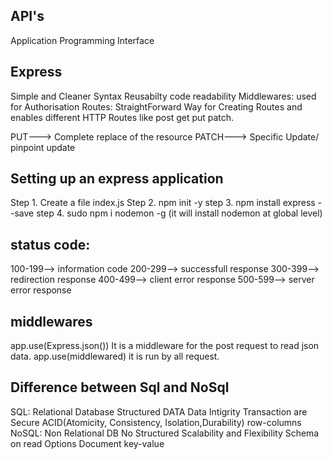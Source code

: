 ## API's

Application Programming Interface

## Express

Simple and Cleaner Syntax
Reusabilty
code readability
Middlewares: used for Authorisation
Routes: StraightForward Way for Creating Routes and enables different HTTP Routes like post get put patch.

PUT---> Complete replace of the resource
PATCH---> Specific Update/ pinpoint update

## Setting up an express application

Step 1. Create a file index.js
Step 2. npm init -y
step 3. npm install express --save
step 4. sudo npm i nodemon -g (it will install nodemon at global level)

## status code:

100-199--> information code
200-299--> successfull response
300-399--> redirection response
400-499--> client error response
500-599--> server error response

## middlewares

app.use(Express.json()) It is a middleware for the post request to read json data.
app.use(middlewared) it is run by all request.

## Difference between Sql and NoSql

SQL:
Relational Database
Structured DATA
Data Intigrity
Transaction are Secure
ACID(Atomicity, Consistency, Isolation,Durability)
row-columns
NoSQL:
Non Relational DB
No Structured
Scalability and Flexibility
Schema on read Options
Document key-value
